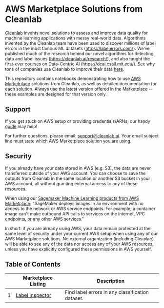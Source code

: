 # AWS Marketplace Solutions from Cleanlab

[Cleanlab](https://cleanlab.ai/) invents novel solutions to assess and improve data quality for machine learning applications with messy real-world data.
Algorithms invented by the Cleanlab team have been used to discover millions of label errors in the most famous ML datasets (https://labelerrors.com/).
We’ve published much of the research behind our novel algorithms for detecting data and label issues (https://cleanlab.ai/research/), and also taught the first-ever courses on Data-Centric AI (https://dcai.csail.mit.edu/). See why tons of companies use Cleanlab to improve their data [here](https://cleanlab.ai/love/).

This repository contains notebooks demonstrating how to use [AWS Marketplace](https://aws.amazon.com/marketplace/seller-profile?id=87d98359-d6ba-4fca-bdd6-b45ad46110dd) solutions from Cleanlab, as well as detailed documentation for each solution. 
Always use the latest version offered in the Marketplace -- these examples are designed for that version only. 

## Support

If you get stuck on AWS setup or providing credentials/ARNs, our handy [guide](GUIDE.md) may help!

For further questions, please email: [support@cleanlab.ai](mailto:support@cleanlab.ai). Your email subject line must state which AWS Marketplace solution you are using.

## Security

If you already have your data stored in AWS (e.g. S3), the data are never transferred outside of your AWS account. You can choose to save the outputs from Cleanlab in the same location or another S3 bucket in your AWS account, all without granting external access to any of these resources.

When using our [Sagemaker Machine Learning products from AWS Marketplace](https://docs.aws.amazon.com/marketplace/latest/userguide/machine-learning-products.html): "SageMaker deploys images in an environment with no access to the network or AWS service endpoints. For example, a container image can't make outbound API calls to services on the internet, VPC endpoints, or any other AWS services."

In short: if you are already using AWS, your data remain protected at the same level of security under your current AWS setup when using any of our AWS Marketplace solutions. No external organization (including Cleanlab) will be able to see any of the data nor access any of your AWS resources, unless you have explicitly configured these permissions in AWS yourself.


## Table of Contents

|   | Marketplace Listing | Description |
|---|---------------------|-------------|
| 1 | [Label Inspector](https://aws.amazon.com/marketplace/pp/prodview-rlbhc2lxttdio) | Find label errors in any classification dataset. |
